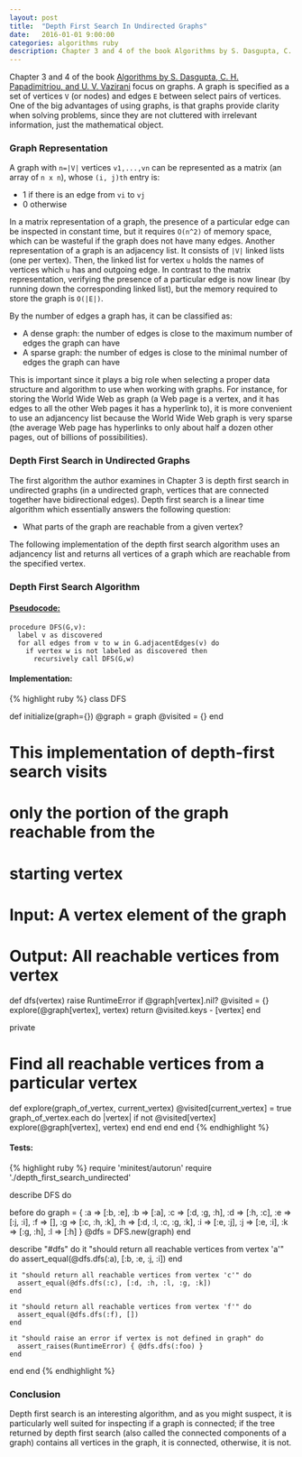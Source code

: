 ```yaml
---
layout: post
title:  "Depth First Search In Undirected Graphs"
date:   2016-01-01 9:00:00
categories: algorithms ruby
description: Chapter 3 and 4 of the book Algorithms by S. Dasgupta, C. H. Papadimitriou, and U. V. Vazirani focus on graphs. A graph is specified as a set of vertices V (or nodes) and edges E between select pairs of vertices...
---
```

Chapter 3 and 4 of the book [Algorithms by S. Dasgupta, C. H. Papadimitriou, and U. V. Vazirani](http://beust.com/algorithms.pdf) focus on graphs. A graph is specified as a set of vertices ``V`` (or nodes) and edges ``E`` between select pairs of vertices. One of the big advantages of using graphs, is that graphs provide clarity when solving problems, since they are not cluttered with irrelevant information, just the mathematical object.

### Graph Representation
A graph with ``n=|V|`` vertices ``v1,...,vn`` can be represented as a matrix (an array of ``n x n``), whose ``(i, j)th`` entry is:

- 1 if there is an edge from ``vi`` to ``vj``
- 0 otherwise

In a matrix representation of a graph, the presence of a particular edge can be inspected in constant time, but it requires ``O(n^2)`` of memory space, which can be wasteful if the graph does not have many edges. Another representation of a graph is an adjacency list. It consists of ``|V|`` linked lists (one per vertex). Then, the linked list for vertex ``u`` holds the names of vertices which ``u`` has and outgoing edge. In contrast to the matrix representation, verifying the presence of a particular edge is now linear (by running down the corresponding linked list), but the memory required to store the graph is ``O(|E|)``.

By the number of edges a graph has, it can be classified as:

  - A dense graph: the number of edges is close to the maximum number of edges the graph can have
  - A sparse graph: the number of edges is close to the minimal number of edges the graph can have

This is important since it plays a big role when selecting a proper data structure and algorithm to use when working with graphs. For instance, for storing the World Wide Web as graph (a Web page is a vertex, and it has edges to all the other Web pages it has a hyperlink to), it is more convenient to use an adjancency list because the World Wide Web graph is very sparse (the average Web page has hyperlinks to only about half a dozen other pages, out of billions of possibilities).

### Depth First Search in Undirected Graphs
The first algorithm the author examines in Chapter 3 is depth first search in undirected graphs (in a undirected graph, vertices that are connected together have bidirectional edges). Depth first search is a linear time algorithm which essentially answers the following question:

- What parts of the graph are reachable from a given vertex?

The following implementation of the depth first search algorithm uses an adjancency list and returns all vertices of a graph which are reachable from the specified vertex.

### Depth First Search Algorithm

#### [Pseudocode:](https://en.wikipedia.org/wiki/Depth-first_search)

```
procedure DFS(G,v):
  label v as discovered
  for all edges from v to w in G.adjacentEdges(v) do
    if vertex w is not labeled as discovered then
      recursively call DFS(G,w)
```

#### Implementation:

{% highlight ruby %}
class DFS

  def initialize(graph={})
    @graph = graph
    @visited = {}
  end

  # This implementation of depth-first search visits
  # only the portion of the graph reachable from the
  # starting vertex
  # Input: A vertex element of the graph
  # Output: All reachable vertices from vertex
  def dfs(vertex)
    raise RuntimeError if @graph[vertex].nil?
    @visited = {}
    explore(@graph[vertex], vertex)
    return @visited.keys - [vertex]
  end

  private

  # Find all reachable vertices from a particular vertex
  def explore(graph_of_vertex, current_vertex)
    @visited[current_vertex] = true
    graph_of_vertex.each do |vertex|
      if not @visited[vertex]
        explore(@graph[vertex], vertex)
      end
    end
  end
end
{% endhighlight %}

#### Tests:

{% highlight ruby %}
require 'minitest/autorun'
require './depth_first_search_undirected'

describe DFS do

  before do
    graph = {
      :a => [:b, :e],
      :b => [:a],
      :c => [:d, :g, :h],
      :d => [:h, :c],
      :e => [:j, :i],
      :f => [],
      :g => [:c, :h, :k],
      :h => [:d, :l, :c, :g, :k],
      :i => [:e, :j],
      :j => [:e, :i],
      :k => [:g, :h],
      :l => [:h]
    }
    @dfs = DFS.new(graph)
  end

  describe "#dfs" do
    it "should return all reachable vertices from vertex 'a'" do
      assert_equal(@dfs.dfs(:a), [:b, :e, :j, :i])
    end

    it "should return all reachable vertices from vertex 'c'" do
      assert_equal(@dfs.dfs(:c), [:d, :h, :l, :g, :k])
    end

    it "should return all reachable vertices from vertex 'f'" do
      assert_equal(@dfs.dfs(:f), [])
    end

    it "should raise an error if vertex is not defined in graph" do
      assert_raises(RuntimeError) { @dfs.dfs(:foo) }
    end
  end
end
{% endhighlight %}

### Conclusion
Depth first search is an interesting algorithm, and as you might suspect, it is particularly well suited for inspecting if a graph is connected; if the tree returned by depth first search (also called the connected components of a graph) contains all vertices in the graph, it is connected, otherwise, it is not.
